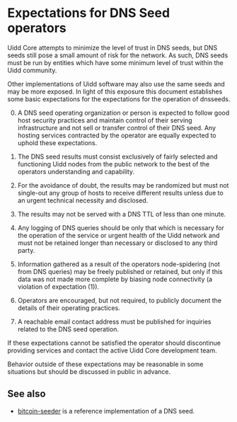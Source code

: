 Expectations for DNS Seed operators
====================================

Uidd Core attempts to minimize the level of trust in DNS seeds,
but DNS seeds still pose a small amount of risk for the network.
As such, DNS seeds must be run by entities which have some minimum
level of trust within the Uidd community.

Other implementations of Uidd software may also use the same
seeds and may be more exposed. In light of this exposure this
document establishes some basic expectations for the expectations
for the operation of dnsseeds.

0. A DNS seed operating organization or person is expected
   to follow good host security practices and maintain control of
   their serving infrastructure and not sell or transfer control of their
   DNS seed. Any hosting services contracted by the operator are
   equally expected to uphold these expectations.

1. The DNS seed results must consist exclusively of fairly selected and
  functioning Uidd nodes from the public network to the best of the
  operators understanding and capability.

2. For the avoidance of doubt, the results may be randomized but must not
  single-out any group of hosts to receive different results unless due to an
  urgent technical necessity and disclosed.

3. The results may not be served with a DNS TTL of less than one minute.

4. Any logging of DNS queries should be only that which is necessary
  for the operation of the service or urgent health of the Uidd
  network and must not be retained longer than necessary or disclosed
  to any third party.

5. Information gathered as a result of the operators node-spidering
  (not from DNS queries) may be freely published or retained, but only
  if this data was not made more complete by biasing node connectivity
  (a violation of expectation (1)).

6. Operators are encouraged, but not required, to publicly document the
  details of their operating practices.

7. A reachable email contact address must be published for inquiries
  related to the DNS seed operation.

If these expectations cannot be satisfied the operator should
discontinue providing services and contact the active Uidd
Core development team.

Behavior outside of these expectations may be reasonable in some
situations but should be discussed in public in advance.

See also
----------
- [bitcoin-seeder](https://github.com/sipa/bitcoin-seeder) is a reference implementation of a DNS seed.
